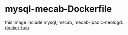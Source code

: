 # mysql-mecab-Dockerfile
this image include mysql, mecab, mecab-ipadic-neologd.  
[docker-hub](https://hub.docker.com/r/shoichi1023/mysql-mecab-parser/)
